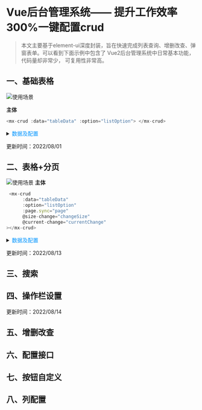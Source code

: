 
# Vue后台管理系统—— 提升工作效率300%一键配置crud
> 本文主要基于element-ui深度封装，旨在快速完成列表查询、增删改查、弹窗表单。可以看到下面示例中包含了 Vue2后台管理系统中日常基本功能，代码量却非常少，
可复用性非常高。
## 一、基础表格

![使用场景](./src/assets/1.png)

**主体**
```js
<mx-crud :data="tableData" :option="listOption"> </mx-crud>
```
<details>
    <summary><font color=0094ff>数据及配置</font></summary> 

```js
tableData: [
        {
          date: "2016-05-02",
          name: "王小虎",
          address: "上海市普陀区金沙江路 1518 弄",
        },
        {
          date: "2016-05-04",
          name: "王小虎",
          address: "上海市普陀区金沙江路 1517 弄",
        },
        {
          date: "2016-05-01",
          name: "王小虎",
          address: "上海市普陀区金沙江路 1519 弄",
        },
        {
          date: "2016-05-03",
          name: "王小虎",
          address: "上海市普陀区金沙江路 1516 弄",
        },
      ],

   listOption() {
      return {
        column: [
          {
            label: "日期",
            prop: "date",
          },
          {
            label: "姓名",
            prop: "name",
          },
          {
            label: "地址",
            prop: "address",
          },
        ],
      };
    },

```
</details>

更新时间：2022/08/01

## 二、表格+分页
![使用场景](./src/assets/2.png)
**主体**
```js
 <mx-crud
      :data="tableData"
      :option="listOption"
      :page.sync="page"
      @size-change="changeSize"
      @current-change="currentChange"
></mx-crud>
```
<details>
    <summary><font color=0094ff>数据及配置</font></summary> 

```js

   listOption() {
      return {
        column: [
          {
            label: "日期",
            prop: "date",
          },
          {
            label: "姓名",
            prop: "name",
          },
          {
            label: "地址",
            prop: "address",
          },
        ],
      };
    },

```
</details>

更新时间：2022/08/13

## 三、搜索


## 四、操作栏设置
更新时间：2022/08/14
## 五、增删改查

## 六、配置接口

## 七、按钮自定义

## 八、列配置
